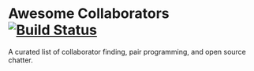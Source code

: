 # Awesome Collaborators [![Build Status](https://travis-ci.org/avelino/awesome-go.svg?branch=master)](https://travis-ci.org/avelino/awesome-go)


A curated list of collaborator finding, pair programming, and open source chatter.

